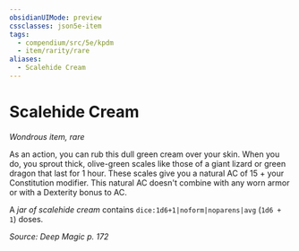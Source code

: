 ```yaml
---
obsidianUIMode: preview
cssclasses: json5e-item
tags:
  - compendium/src/5e/kpdm
  - item/rarity/rare
aliases:
  - Scalehide Cream
---
```

# Scalehide Cream
*Wondrous item, rare*  


As an action, you can rub this dull green cream over your skin. When you do, you sprout thick, olive-green scales like those of a giant lizard or green dragon that last for 1 hour. These scales give you a natural AC of 15 + your Constitution modifier. This natural AC doesn't combine with any worn armor or with a Dexterity bonus to AC.

A *jar of scalehide cream* contains `dice:1d6+1|noform|noparens|avg` (`1d6 + 1`) doses.

*Source: Deep Magic p. 172*
